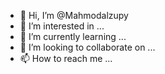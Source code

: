 - 👋 Hi, I’m @Mahmodalzupy
- 👀 I’m interested in ...
- 🌱 I’m currently learning ...
- 💞️ I’m looking to collaborate on ...
- 📫 How to reach me ...

<!---
Mahmodalzupy/Mahmodalzupy is a ✨ special ✨ repository because its `README.md` (this file) appears on your GitHub profile.
You can click the Preview link to take a look at your changes.
--->
